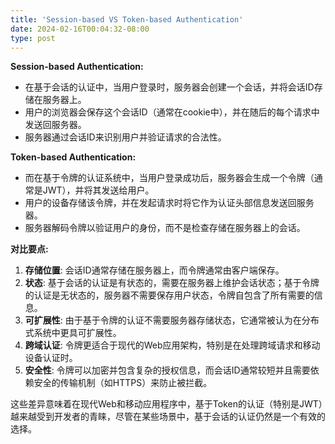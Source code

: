 ```yaml
---
title: 'Session-based VS Token-based Authentication'
date: 2024-02-16T00:04:32-08:00
type: post
---
```


**Session-based Authentication:**

- 在基于会话的认证中，当用户登录时，服务器会创建一个会话，并将会话ID存储在服务器上。
- 用户的浏览器会保存这个会话ID（通常在cookie中），并在随后的每个请求中发送回服务器。
- 服务器通过会话ID来识别用户并验证请求的合法性。          

**Token-based Authentication:**

- 而在基于令牌的认证系统中，当用户登录成功后，服务器会生成一个令牌（通常是JWT），并将其发送给用户。
- 用户的设备存储该令牌，并在发起请求时将它作为认证头部信息发送回服务器。
- 服务器解码令牌以验证用户的身份，而不是检查存储在服务器上的会话。

**对比要点:**       

1. **存储位置**: 会话ID通常存储在服务器上，而令牌通常由客户端保存。
2. **状态**: 基于会话的认证是有状态的，需要在服务器上维护会话状态；基于令牌的认证是无状态的，服务器不需要保存用户状态，令牌自包含了所有需要的信息。
3. **可扩展性**: 由于基于令牌的认证不需要服务器存储状态，它通常被认为在分布式系统中更具可扩展性。
4. **跨域认证**: 令牌更适合于现代的Web应用架构，特别是在处理跨域请求和移动设备认证时。
5. **安全性**: 令牌可以加密并包含复杂的授权信息，而会话ID通常较短并且需要依赖安全的传输机制（如HTTPS）来防止被拦截。

这些差异意味着在现代Web和移动应用程序中，基于Token的认证（特别是JWT）越来越受到开发者的青睐，尽管在某些场景中，基于会话的认证仍然是一个有效的选择。